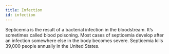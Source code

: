 ```yaml
---
title: Infection
id: infection
---
```

Septicemia is the result of a bacterial infection in the bloodstream. It’s sometimes called blood poisoning. Most cases of septicemia develop after an infection somewhere else in the body becomes severe. Septicemia kills 39,000 people annually in the United States.
